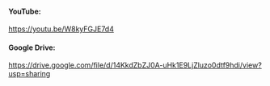 #### YouTube: 
https://youtu.be/W8kyFGJE7d4

#### Google Drive:
https://drive.google.com/file/d/14KkdZbZJ0A-uHk1E9LjZluzo0dtf9hdi/view?usp=sharing
